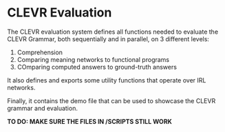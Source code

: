 # CLEVR Evaluation

The CLEVR evaluation system defines all functions needed to evaluate the CLEVR Grammar, both sequentially and in parallel, on 3 different levels:

 1. Comprehension
 2. Comparing meaning networks to functional programs
 3. COmparing computed answers to ground-truth answers

It also defines and exports some utility functions that operate over IRL networks.

Finally, it contains the demo file that can be used to showcase the CLEVR grammar and evaluation.

**TO DO: MAKE SURE THE FILES IN /SCRIPTS STILL WORK**